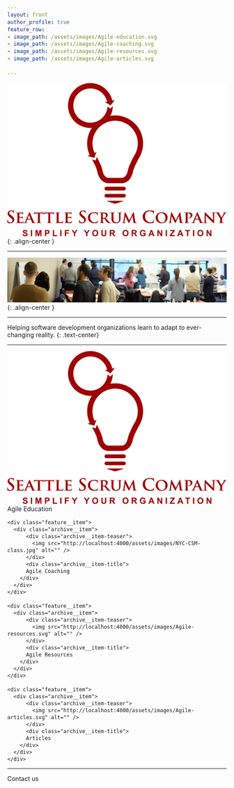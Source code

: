```yaml
---
layout: front
author_profile: true
feature_row:
- image_path: /assets/images/Agile-education.svg
- image_path: /assets/images/Agile-coaching.svg 
- image_path: /assets/images/Agile-resources.svg 
- image_path: /assets/images/Agile-articles.svg 

---
```


![Seattle Scrum Company](/assets/images/Seattle-Scrum-Company-1024.png){: .align-center }

----

![CSM class](/assets/images/NYC-CSM-class.jpg){: .align-center }

----
Helping software development organizations learn to adapt to ever-changing reality.
{: .text-center}

----

<div class="feature__wrapper">
    <div class="feature__item">
      <div class="archive__item">
          <div class="archive__item-teaser">
            <img src="/assets/images/Seattle-Scrum-Company-1024.png" alt=""/>
          </div>
          <div class="archive__item-title">
		  Agile Education
        </div>
      </div>
    </div>
  
    <div class="feature__item">
      <div class="archive__item">
          <div class="archive__item-teaser">
            <img src="http://localhost:4000/assets/images/NYC-CSM-class.jpg" alt="" />
          </div>
          <div class="archive__item-title">
		  Agile Coaching
        </div>
      </div>
    </div>
  
    <div class="feature__item">
      <div class="archive__item">
          <div class="archive__item-teaser">
            <img src="http://localhost:4000/assets/images/Agile-resources.svg" alt="" />
          </div>
          <div class="archive__item-title">
		  Agile Resources
        </div>
      </div>
    </div>
  
    <div class="feature__item">
      <div class="archive__item">
          <div class="archive__item-teaser">
            <img src="http://localhost:4000/assets/images/Agile-articles.svg" alt="" />
          </div>
          <div class="archive__item-title">
		  Articles
        </div>
      </div>
    </div>
  

</div>

----
Contact us


